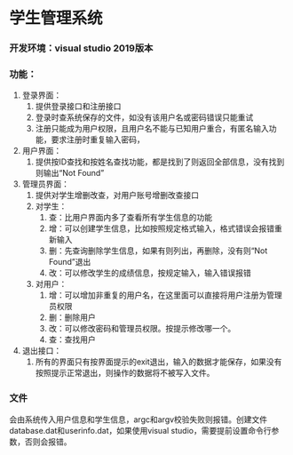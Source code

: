# 学生管理系统


### 开发环境：visual studio 2019版本


### 功能：

1. 登录界面：
   1. 提供登录接口和注册接口
   2. 登录时查系统保存的文件，如没有该用户名或密码错误只能重试
   3. 注册只能成为用户权限，且用户名不能与已知用户重合，有匿名输入功能，要求注册时重复输入密码，
2. 用户界面：
   1. 提供按ID查找和按姓名查找功能，都是找到了则返回全部信息，没有找到则输出“Not Found”
3. 管理员界面：
   1. 提供对学生增删改查，对用户账号增删改查接口
   2. 对学生：
      1. 查：比用户界面内多了查看所有学生信息的功能
      2. 增：可以创建学生信息，比如按照规定格式输入，格式错误会报错重新输入
      3. 删：先查询删除学生信息，如果有则列出，再删除，没有则“Not Found”退出
      4. 改：可以修改学生的成绩信息，按规定输入，输入错误报错
   3. 对用户：
      1. 增：可以增加非重复的用户名，在这里面可以直接将用户注册为管理员权限
      2. 删：删除用户
      3. 改：可以修改密码和管理员权限。按提示修改哪一个。
      4. 查：查找用户
4. 退出接口：
   1. 所有的界面只有按界面提示的exit退出，输入的数据才能保存，如果没有按照提示正常退出，则操作的数据将不被写入文件。



### 文件
会由系统传入用户信息和学生信息，argc和argv校验失败则报错。创建文件database.dat和userinfo.dat，如果使用visual studio，需要提前设置命令行参数，否则会报错。
